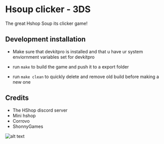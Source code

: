 # Hsoup clicker - 3DS

The great Hshop Soup its clicker game!

## Development installation

- Make sure that devkitpro is installed and that u have ur system enviornment variables set for devkitpro

- run `make` to build the game and push it to a export folder

- run `make clean` to quickly delete and remove old build before making a new one

## Credits

- The HShop discord server
- Mini hshop
- Corrovo
- ShonnyGames

![alt text](https://www.startpage.com/av/proxy-image?piurl=https%3A%2F%2Fimages-wixmp-ed30a86b8c4ca887773594c2.wixmp.com%2Ff%2F64fbd1ee-9380-4416-9b5e-f32dedaacb82%2Fdf0pqfq-e910adb0-216d-48f5-80db-7eadc4d46609.png%2Fv1%2Ffill%2Fw_146%2Ch_153%2Fnintendo_hshop_logo_by_edibetaawo_df0pqfq-fullview.png%3Ftoken%3DeyJ0eXAiOiJKV1QiLCJhbGciOiJIUzI1NiJ9.eyJzdWIiOiJ1cm46YXBwOjdlMGQxODg5ODIyNjQzNzNhNWYwZDQxNWVhMGQyNmUwIiwiaXNzIjoidXJuOmFwcDo3ZTBkMTg4OTgyMjY0MzczYTVmMGQ0MTVlYTBkMjZlMCIsIm9iaiI6W1t7ImhlaWdodCI6Ijw9MTUzIiwicGF0aCI6IlwvZlwvNjRmYmQxZWUtOTM4MC00NDE2LTliNWUtZjMyZGVkYWFjYjgyXC9kZjBwcWZxLWU5MTBhZGIwLTIxNmQtNDhmNS04MGRiLTdlYWRjNGQ0NjYwOS5wbmciLCJ3aWR0aCI6Ijw9MTQ2In1dXSwiYXVkIjpbInVybjpzZXJ2aWNlOmltYWdlLm9wZXJhdGlvbnMiXX0.2658PLy1JvELDUSxcOedtx22Ao-h875KIOz7Msfr3sg&sp=1760537751T61dd1a30c1fdf53d4f20f9f5ac2b8037ceb22ea1c7e604b08b4dd638afcb09ea "Logo Title Text 1")
